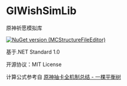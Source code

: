 # GIWishSimLib
原神祈愿模拟库

[![NuGet version (MCStructureFileEditor)](https://img.shields.io/badge/nuget-GIWishSimLib-blue)](https://www.nuget.org/packages/GIWishSimLib)

基于.NET Standard 1.0

开源协议：MIT License

计算公式参考自 [原神抽卡全机制总结 - 一棵平衡树](https://www.bilibili.com/read/cv10468091)